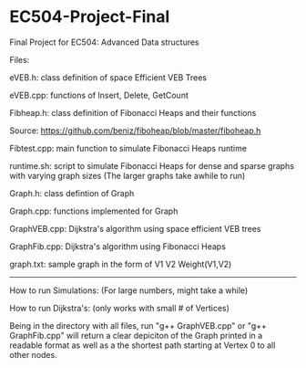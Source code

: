 # EC504-Project-Final
Final Project for EC504: Advanced Data structures


Files:

eVEB.h: class definition of space Efficient VEB Trees

eVEB.cpp: functions of Insert, Delete, GetCount

Fibheap.h: class definition of Fibonacci Heaps and their functions

Source: https://github.com/beniz/fiboheap/blob/master/fiboheap.h

Fibtest.cpp: main function to simulate Fibonacci Heaps runtime

runtime.sh: script to simulate Fibonacci Heaps for dense and sparse graphs with varying graph sizes (The larger graphs take awhile to run)

Graph.h: class defintion of Graph

Graph.cpp: functions implemented for Graph

GraphVEB.cpp: Dijkstra's algorithm using space efficient VEB trees

GraphFib.cpp: Dijkstra's algorithm using Fibonacci Heaps

graph.txt: sample graph in the form of V1 V2 Weight(V1,V2)




-------------------------------------------------------------------------------------
How to run Simulations: (For large numbers, might take a while)





How to run Dijkstra's: (only works with small # of Vertices)

Being in the directory with all files, run "g++ GraphVEB.cpp" or "g++ GraphFib.cpp" will return a clear depiciton of the Graph printed in a readable format as well as a the shortest path starting at Vertex 0 to all other nodes.




